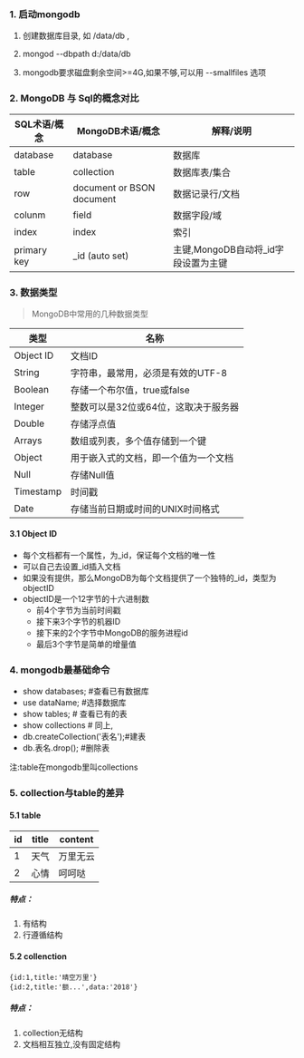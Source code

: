 ### 1. 启动mongodb

1. 创建数据库目录, 如 /data/db , 

2. mongod --dbpath d:/data/db 

3. mongodb要求磁盘剩余空间>=4G,如果不够,可以用 --smallfiles 选项


### 2. MongoDB 与 Sql的概念对比

SQL术语/概念 | MongoDB术语/概念|解释/说明
-- | --|--
database | database|	数据库
table | collection |数据库表/集合
row | document or BSON document|	数据记录行/文档
colunm | field|数据字段/域
index |index|索引
primary key | _id (auto set)|	主键,MongoDB自动将_id字段设置为主键

### 3. 数据类型
>  MongoDB中常用的几种数据类型

类型|名称
--|--
   Object ID|文档ID
    String|字符串，最常用，必须是有效的UTF-8
    Boolean|存储一个布尔值，true或false
    Integer|整数可以是32位或64位，这取决于服务器
    Double|存储浮点值
    Arrays|数组或列表，多个值存储到一个键
    Object|用于嵌入式的文档，即一个值为一个文档
    Null|存储Null值
    Timestamp|时间戳
    Date|存储当前日期或时间的UNIX时间格式
    
    
#### 3.1 Object ID

- 每个文档都有一个属性，为_id，保证每个文档的唯一性
- 可以自己去设置_id插入文档
- 如果没有提供，那么MongoDB为每个文档提供了一个独特的_id，类型为objectID
- objectID是一个12字节的十六进制数
    - 前4个字节为当前时间戳
    - 接下来3个字节的机器ID
    - 接下来的2个字节中MongoDB的服务进程id
    - 最后3个字节是简单的增量值

### 4.  mongodb最基础命令
- show databases; #查看已有数据库
- use dataName; #选择数据库
- show tables; # 查看已有的表
- show collections # 同上,
- db.createCollection('表名');#建表
- db.表名.drop(); #删除表

注:table在mongodb里叫collections


### 5. collection与table的差异
#### 5.1 table

id | title | content
-- |--|--
1 | 天气 | 万里无云
2 | 心情 | 呵呵哒

##### 特点：
1. 有结构
2. 行遵循结构


#### 5.2 collenction

```
{id:1,title:'晴空万里'}
{id:2,title:'额...',data:'2018'}
```
##### 特点：
1. collection无结构
2. 文档相互独立,没有固定结构

